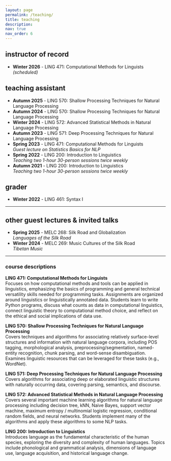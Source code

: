 ```yaml
---
layout: page
permalink: /teaching/
title: teaching
description: 
nav: true
nav_order: 6
---
```


## instructor of record

* **Winter 2026** - LING 471: Computational Methods for Linguists *(scheduled)*

## teaching assistant

* **Autumn 2025** - LING 570: Shallow Processing Techniques for Natural Language Processing
* **Autumn 2024** - LING 570: Shallow Processing Techniques for Natural Language Processing
* **Winter 2024** - LING 572: Advanced Statistical Methods in Natural Language Processing
* **Autumn 2023** - LING 571: Deep Processing Techniques for Natural Language Processing
* **Spring 2023** - LING 471: Computational Methods for Linguists  
  *Guest lecture on Statistics Basics for NLP*
* **Spring 2022** - LING 200: Introduction to Linguistics  
  *Teaching two 1-hour 30-person sessions twice weekly*
* **Autumn 2021** - LING 200: Introduction to Linguistics  
  *Teaching two 1-hour 30-person sessions twice weekly*

## grader

* **Winter 2022** - LING 461: Syntax I

---

## other guest lectures & invited talks
* **Spring 2025** - MELC 268: Silk Road and Globalization  
  *Languages of the Silk Road*
* **Winter 2024** - MELC 269: Music Cultures of the Silk Road  
  *Tibetan Music*

---

### course descriptions
**LING 471: Computational Methods for Linguists**  
Focuses on how computational methods and tools can be applied in linguistics, emphasizing the basics of programming and general technical versatility skills needed for programming tasks. Assignments are organized around linguistics or linguistically annotated data. Students learn to write Python programs, discuss what counts as data in computational linguistics, connect linguistic theory to computational method choice, and reflect on the ethical and social implications of data use.

**LING 570: Shallow Processing Techniques for Natural Language Processing**  
Covers techniques and algorithms for associating relatively surface-level structures and information with natural language corpora, including POS tagging, morphological analysis, preprocessing/segmentation, named-entity recognition, chunk parsing, and word-sense disambiguation. Examines linguistic resources that can be leveraged for these tasks (e.g., WordNet). 

**LING 571: Deep Processing Techniques for Natural Language Processing**  
Covers algorithms for associating deep or elaborated linguistic structures with naturally occurring data, covering parsing, semantics, and discourse.

**LING 572: Advanced Statistical Methods in Natural Language Processing**  
Covers several important machine learning algorithms for natural language processing including decision tree, kNN, Naive Bayes, support vector machine, maximum entropy / multinomial logistic regression, conditional random fields, and neural networks. Students implement many of the algorithms and apply these algorithms to some NLP tasks.

**LING 200: Introduction to Linguistics**  
Introduces language as the fundamental characteristic of the human species, exploring the diversity and complexity of human languages. Topics include phonological and grammatical analysis, dimensions of language use, language acquisition, and historical language change.